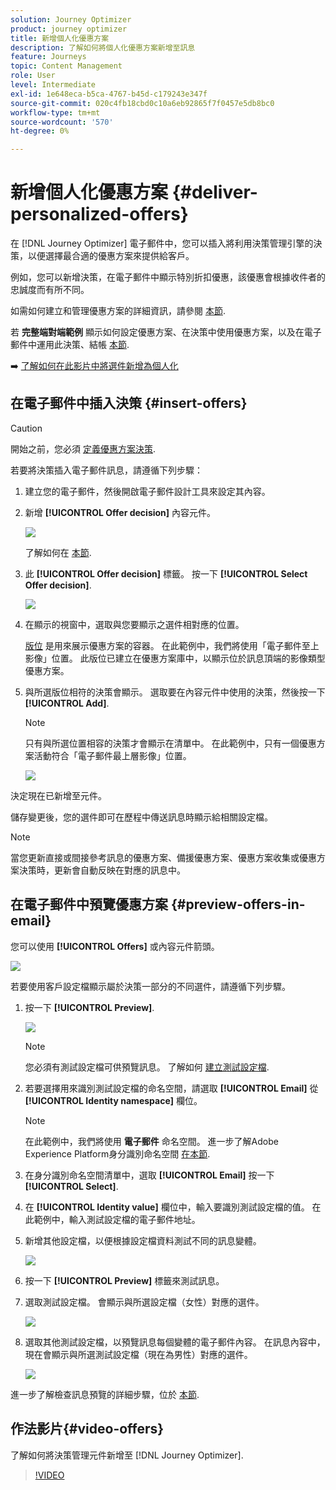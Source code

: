 ```yaml
---
solution: Journey Optimizer
product: journey optimizer
title: 新增個人化優惠方案
description: 了解如何將個人化優惠方案新增至訊息
feature: Journeys
topic: Content Management
role: User
level: Intermediate
exl-id: 1e648eca-b5ca-4767-b45d-c179243e347f
source-git-commit: 020c4fb18cbd0c10a6eb92865f7f0457e5db8bc0
workflow-type: tm+mt
source-wordcount: '570'
ht-degree: 0%

---
```


# 新增個人化優惠方案 {#deliver-personalized-offers}

在 [!DNL Journey Optimizer] 電子郵件中，您可以插入將利用決策管理引擎的決策，以便選擇最合適的優惠方案來提供給客戶。

例如，您可以新增決策，在電子郵件中顯示特別折扣優惠，該優惠會根據收件者的忠誠度而有所不同。

如需如何建立和管理優惠方案的詳細資訊，請參閱 [本節](../offers/get-started/starting-offer-decisioning.md).

若 **完整端對端範例** 顯示如何設定優惠方案、在決策中使用優惠方案，以及在電子郵件中運用此決策、結帳 [本節](../offers/offers-e2e.md#insert-decision-in-email).

➡️ [了解如何在此影片中將選件新增為個人化](#video-offers)

## 在電子郵件中插入決策 {#insert-offers}

>[!CAUTION]
>
>開始之前，您必須 [定義優惠方案決策](../offers/offer-activities/create-offer-activities.md).

若要將決策插入電子郵件訊息，請遵循下列步驟：

1. 建立您的電子郵件，然後開啟電子郵件設計工具來設定其內容。

1. 新增 **[!UICONTROL Offer decision]** 內容元件。

   ![](assets/deliver-offer-component.png)

   了解如何在 [本節](content-components.md).

1. 此 **[!UICONTROL Offer decision]** 標籤。 按一下 **[!UICONTROL Select Offer decision]**.

   ![](assets/deliver-offer-tab.png)

1. 在顯示的視窗中，選取與您要顯示之選件相對應的位置。

   [版位](../offers/offer-library/creating-placements.md) 是用來展示優惠方案的容器。 在此範例中，我們將使用「電子郵件至上影像」位置。 此版位已建立在優惠方案庫中，以顯示位於訊息頂端的影像類型優惠方案。

1. 與所選版位相符的決策會顯示。 選取要在內容元件中使用的決策，然後按一下 **[!UICONTROL Add]**.

   >[!NOTE]
   >
   >只有與所選位置相容的決策才會顯示在清單中。 在此範例中，只有一個優惠方案活動符合「電子郵件最上層影像」位置。

   ![](assets/deliver-offer-placement.png)

決定現在已新增至元件。

儲存變更後，您的選件即可在歷程中傳送訊息時顯示給相關設定檔。

>[!NOTE]
>
>當您更新直接或間接參考訊息的優惠方案、備援優惠方案、優惠方案收集或優惠方案決策時，更新會自動反映在對應的訊息中。

## 在電子郵件中預覽優惠方案 {#preview-offers-in-email}

您可以使用 **[!UICONTROL Offers]** 或內容元件箭頭。

![](assets/deliver-offer-preview.png)

若要使用客戶設定檔顯示屬於決策一部分的不同選件，請遵循下列步驟。

1. 按一下 **[!UICONTROL Preview]**.

   ![](assets/deliver-offer-preview-button.png)

   >[!NOTE]
   >
   >您必須有測試設定檔可供預覽訊息。 了解如何 [建立測試設定檔](../segment/creating-test-profiles.md).

1. 若要選擇用來識別測試設定檔的命名空間，請選取 **[!UICONTROL Email]** 從 **[!UICONTROL Identity namespace]** 欄位。

   >[!NOTE]
   >
   >在此範例中，我們將使用 **電子郵件** 命名空間。 進一步了解Adobe Experience Platform身分識別命名空間 [在本節](../segment/get-started-identity.md).

1. 在身分識別命名空間清單中，選取 **[!UICONTROL Email]** 按一下 **[!UICONTROL Select]**.

1. 在 **[!UICONTROL Identity value]** 欄位中，輸入要識別測試設定檔的值。 在此範例中，輸入測試設定檔的電子郵件地址。

   <!--For example enter smith@adobe.com and click the **[!UICONTROL Add profile]** button.-->

1. 新增其他設定檔，以便根據設定檔資料測試不同的訊息變體。

   ![](assets/deliver-offer-test-profiles.png)

1. 按一下 **[!UICONTROL Preview]** 標籤來測試訊息。

1. 選取測試設定檔。 會顯示與所選設定檔（女性）對應的選件。

   ![](assets/deliver-offer-test-profile-female-preview.png)

1. 選取其他測試設定檔，以預覽訊息每個變體的電子郵件內容。 在訊息內容中，現在會顯示與所選測試設定檔（現在為男性）對應的選件。

   ![](assets/deliver-offer-test-profile-male-preview.png)

進一步了解檢查訊息預覽的詳細步驟，位於 [本節](#preview-your-messages).

## 作法影片{#video-offers}

了解如何將決策管理元件新增至 [!DNL Journey Optimizer].

>[!VIDEO](https://video.tv.adobe.com/v/334088?quality=12)

